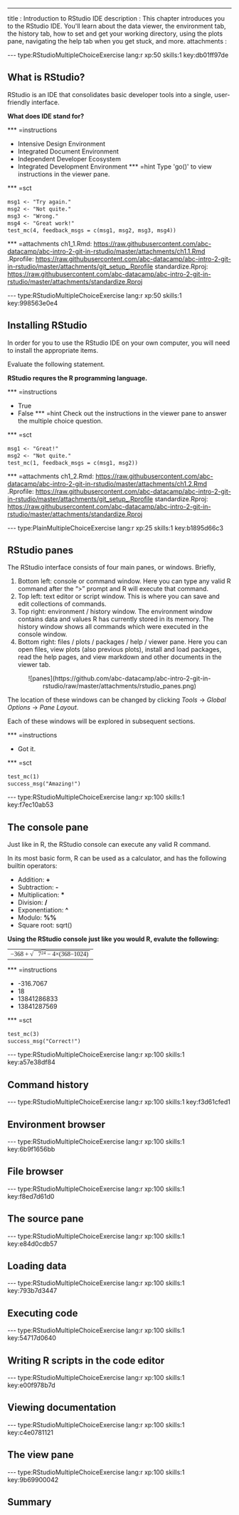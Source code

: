 ---
title       : Introduction to RStudio IDE
description : This chapter introduces you to the RStudio IDE. You'll learn about the data viewer, the environment tab, the history tab, how to set and get your working directory, using the plots pane, navigating the help tab when you get stuck, and more.
attachments :


--- type:RStudioMultipleChoiceExercise lang:r xp:50 skills:1 key:db01ff97de
## What is RStudio?

RStudio is an IDE that consolidates basic developer tools into a single, user-friendly interface.

<strong>What does IDE stand for?</strong>

*** =instructions
- Intensive Design Environment
- Integrated Document Environment
- Independent Developer Ecosystem
- Integrated Development Environment
*** =hint
Type 'go()' to view instructions in the viewer pane.

*** =sct
```{r,eval=FALSE}
msg1 <- "Try again."
msg2 <- "Not quite."
msg3 <- "Wrong."
msg4 <- "Great work!"
test_mc(4, feedback_msgs = c(msg1, msg2, msg3, msg4))
```

*** =attachments
ch1_1.Rmd: https://raw.githubusercontent.com/abc-datacamp/abc-intro-2-git-in-rstudio/master/attachments/ch1.1.Rmd
.Rprofile: https://raw.githubusercontent.com/abc-datacamp/abc-intro-2-git-in-rstudio/master/attachments/git_setup_.Rprofile
standardize.Rproj: https://raw.githubusercontent.com/abc-datacamp/abc-intro-2-git-in-rstudio/master/attachments/standardize.Rproj

--- type:RStudioMultipleChoiceExercise lang:r xp:50 skills:1 key:998563e0e4
## Installing RStudio

In order for you to use the RStudio IDE on your own computer, you will need to install the appropriate items.

Evaluate the following statement.


<strong>RStudio requres the R programming language.</strong>

*** =instructions
- True
- False
*** =hint
Check out the instructions in the viewer pane to answer the multiple choice question.

*** =sct
```{r,eval=FALSE}
msg1 <- "Great!"
msg2 <- "Not quite."
test_mc(1, feedback_msgs = c(msg1, msg2))
```
*** =attachments
ch1_2.Rmd: https://raw.githubusercontent.com/abc-datacamp/abc-intro-2-git-in-rstudio/master/attachments/ch1.2.Rmd
.Rprofile: https://raw.githubusercontent.com/abc-datacamp/abc-intro-2-git-in-rstudio/master/attachments/git_setup_.Rprofile
standardize.Rproj: https://raw.githubusercontent.com/abc-datacamp/abc-intro-2-git-in-rstudio/master/attachments/standardize.Rproj

--- type:PlainMultipleChoiceExercise lang:r xp:25 skills:1 key:b1895d66c3
## RStudio panes

The RStudio interface consists of four main panes, or windows.  Briefly,

1. Bottom left: console or command window. Here you can type any valid R command after the “>” prompt and R will execute that command. 
2. Top left: text editor or script window. This is where you can save and edit collections of commands.
3. Top right: environment / history window.  The environment window contains data and values R has currently stored in its memory. The history window shows all commands which were executed in the console window.
4. Bottom right: files / plots / packages / help / viewer pane. Here you can open files, view plots (also previous plots), install and load packages, read the help pages, and view markdown and other documents in the viewer tab.

<center>![panes](https://github.com/abc-datacamp/abc-intro-2-git-in-rstudio/raw/master/attachments/rstudio_panes.png)</center>

The location of these windows can be changed by clicking *Tools* -> *Global Options* -> *Pane Layout*.

Each of these windows will be explored in subsequent sections. 

*** =instructions
- Got it.

*** =sct
```{r}
test_mc(1)
success_msg("Amazing!")
```

--- type:RStudioMultipleChoiceExercise lang:r xp:100 skills:1 key:f7ec10ab53
## The console pane
Just like in R, the RStudio console can execute any valid R command.  

In its most basic form, R can be used as a calculator, and has the following builtin operators:

- Addition: **+**
- Subtraction: **-**
- Multiplication: **\***
- Division: **/**
- Exponentiation: **^**
- Modulo: **%%**
- Square root: sqrt()

<strong>Using the RStudio console just like you would R, evalute the following:</strong>

<table style="font-family:verdana;">
  <tr>
    <td>&minus;368 +
    &radic;<span style="text-decoration:overline"> &nbsp;
    7<span style="font-size: 10px;vertical-align:+40%;">24</span> &minus; 
    4&times;(368&minus;1024)&nbsp;</span></td>
  </tr>
  <tr>
  </tr>
</table>


*** =instructions
- -316.7067
- 18
- 13841286833
- 13841287569

*** =sct
```{r}
test_mc(3)
success_msg("Correct!")
```

--- type:RStudioMultipleChoiceExercise lang:r xp:100 skills:1 key:a57e38df84
## Command history

--- type:RStudioMultipleChoiceExercise lang:r xp:100 skills:1 key:f3d61cfed1
## Environment browser

--- type:RStudioMultipleChoiceExercise lang:r xp:100 skills:1 key:6b9f1656bb
## File browser

--- type:RStudioMultipleChoiceExercise lang:r xp:100 skills:1 key:f8ed7d61d0
## The source pane

--- type:RStudioMultipleChoiceExercise lang:r xp:100 skills:1 key:e84d0cdb57
## Loading data

--- type:RStudioMultipleChoiceExercise lang:r xp:100 skills:1 key:793b7d3447
## Executing code

--- type:RStudioMultipleChoiceExercise lang:r xp:100 skills:1 key:54717d0640
## Writing R scripts in the code editor

--- type:RStudioMultipleChoiceExercise lang:r xp:100 skills:1 key:e00f978b7d
## Viewing documentation 

--- type:RStudioMultipleChoiceExercise lang:r xp:100 skills:1 key:c4e0781121
## The view pane 

--- type:RStudioMultipleChoiceExercise lang:r xp:100 skills:1 key:9b69900042
## Summary

